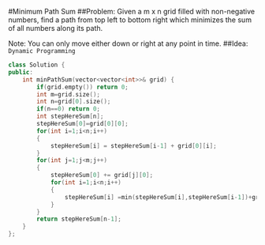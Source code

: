 #Minimum Path Sum
##Problem:
Given a m x n grid filled with non-negative numbers, find a path from top left to bottom right which minimizes the sum of all numbers along its path.

Note: You can only move either down or right at any point in time.
##Idea:
`Dynamic Programming`
```cpp
class Solution {
public:
    int minPathSum(vector<vector<int>>& grid) {
        if(grid.empty()) return 0;
        int m=grid.size();
        int n=grid[0].size();
        if(n==0) return 0;
        int stepHereSum[n];
        stepHereSum[0]=grid[0][0];
        for(int i=1;i<n;i++)
        {
            stepHereSum[i] = stepHereSum[i-1] + grid[0][i];
        }
        for(int j=1;j<m;j++)
        {
            stepHereSum[0] += grid[j][0];
            for(int i=1;i<n;i++)
            {
                stepHereSum[i] =min(stepHereSum[i],stepHereSum[i-1])+grid[j][i];
            }
        }
        return stepHereSum[n-1];
    }
};
```